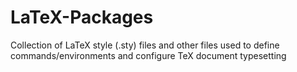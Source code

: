 # LaTeX-Packages
Collection of LaTeX style (.sty) files and other files used to define commands/environments and configure TeX document typesetting
